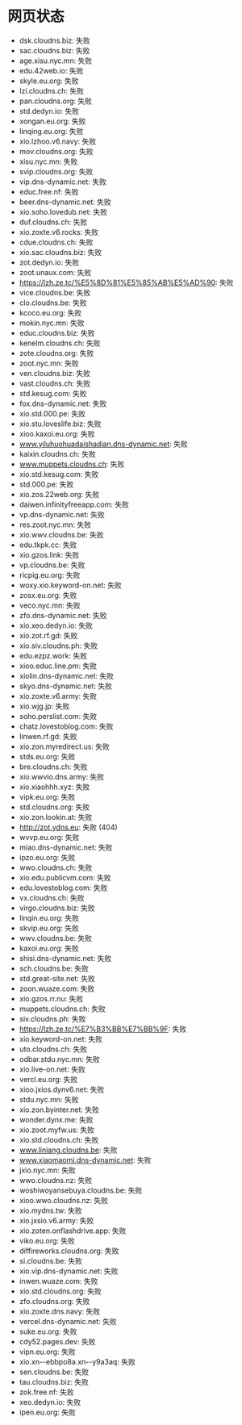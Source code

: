# 网页状态
- dsk.cloudns.biz: 失败
- sac.cloudns.biz: 失败
- age.xisu.nyc.mn: 失败
- edu.42web.io: 失败
- skyle.eu.org: 失败
- lzi.cloudns.ch: 失败
- pan.cloudns.org: 失败
- std.dedyn.io: 失败
- xongan.eu.org: 失败
- linqing.eu.org: 失败
- xio.lzhoo.v6.navy: 失败
- mov.cloudns.org: 失败
- xisu.nyc.mn: 失败
- svip.cloudns.org: 失败
- vip.dns-dynamic.net: 失败
- educ.free.nf: 失败
- beer.dns-dynamic.net: 失败
- xio.soho.lovedub.net: 失败
- duf.cloudns.ch: 失败
- xio.zoxte.v6.rocks: 失败
- cdue.cloudns.ch: 失败
- xio.sac.cloudns.biz: 失败
- zot.dedyn.io: 失败
- zoot.unaux.com: 失败
- https://lzh.ze.tc/%E5%8D%81%E5%85%AB%E5%AD%90: 失败
- vice.cloudns.be: 失败
- clo.cloudns.be: 失败
- kcoco.eu.org: 失败
- mokin.nyc.mn: 失败
- educ.cloudns.biz: 失败
- kenelm.cloudns.ch: 失败
- zote.cloudns.org: 失败
- zoot.nyc.mn: 失败
- ven.cloudns.biz: 失败
- vast.cloudns.ch: 失败
- std.kesug.com: 失败
- fox.dns-dynamic.net: 失败
- xio.std.000.pe: 失败
- xio.stu.loveslife.biz: 失败
- xioo.kaxoi.eu.org: 失败
- www.yiluhuohuadaishadian.dns-dynamic.net: 失败
- kaixin.cloudns.ch: 失败
- www.muppets.cloudns.ch: 失败
- xio.std.kesug.com: 失败
- std.000.pe: 失败
- xio.zos.22web.org: 失败
- daiwen.infinityfreeapp.com: 失败
- vp.dns-dynamic.net: 失败
- res.zoot.nyc.mn: 失败
- xio.wwv.cloudns.be: 失败
- edu.tkpk.cc: 失败
- xio.gzos.link: 失败
- vp.cloudns.be: 失败
- ricpig.eu.org: 失败
- woxy.xio.keyword-on.net: 失败
- zosx.eu.org: 失败
- veco.nyc.mn: 失败
- zfo.dns-dynamic.net: 失败
- xio.xeo.dedyn.io: 失败
- xio.zot.rf.gd: 失败
- xio.siv.cloudns.ph: 失败
- edu.ezpz.work: 失败
- xioo.educ.line.pm: 失败
- xiolin.dns-dynamic.net: 失败
- skyo.dns-dynamic.net: 失败
- xio.zoxte.v6.army: 失败
- xio.wjg.jp: 失败
- soho.perslist.com: 失败
- chatz.lovestoblog.com: 失败
- linwen.rf.gd: 失败
- xio.zon.myredirect.us: 失败
- stds.eu.org: 失败
- bre.cloudns.ch: 失败
- xio.wwvio.dns.army: 失败
- xio.xiaohhh.xyz: 失败
- vipk.eu.org: 失败
- std.cloudns.org: 失败
- xio.zon.lookin.at: 失败
- http://zot.ydns.eu: 失败 (404)
- wvvp.eu.org: 失败
- miao.dns-dynamic.net: 失败
- ipzo.eu.org: 失败
- wwo.cloudns.ch: 失败
- xio.edu.publicvm.com: 失败
- edu.lovestoblog.com: 失败
- vx.cloudns.ch: 失败
- virgo.cloudns.biz: 失败
- linqin.eu.org: 失败
- skvip.eu.org: 失败
- wwv.cloudns.be: 失败
- kaxoi.eu.org: 失败
- shisi.dns-dynamic.net: 失败
- sch.cloudns.be: 失败
- std.great-site.net: 失败
- zoon.wuaze.com: 失败
- xio.gzos.rr.nu: 失败
- muppets.cloudns.ch: 失败
- siv.cloudns.ph: 失败
- https://lzh.ze.tc/%E7%B3%BB%E7%BB%9F: 失败
- xio.keyword-on.net: 失败
- uto.cloudns.ch: 失败
- odbar.stdu.nyc.mn: 失败
- xio.live-on.net: 失败
- vercl.eu.org: 失败
- xioo.jxios.dynv6.net: 失败
- stdu.nyc.mn: 失败
- xio.zon.byinter.net: 失败
- wonder.dynx.me: 失败
- xio.zoot.myfw.us: 失败
- xio.std.cloudns.ch: 失败
- www.liniang.cloudns.be: 失败
- www.xiaomaomi.dns-dynamic.net: 失败
- jxio.nyc.mn: 失败
- wwo.cloudns.nz: 失败
- woshiwoyansebuya.cloudns.be: 失败
- xioo.wwo.cloudns.nz: 失败
- xio.mydns.tw: 失败
- xio.jxsio.v6.army: 失败
- xio.zoten.onflashdrive.app: 失败
- viko.eu.org: 失败
- diffireworks.cloudns.org: 失败
- si.cloudns.be: 失败
- xio.vip.dns-dynamic.net: 失败
- inwen.wuaze.com: 失败
- xio.std.cloudns.org: 失败
- zfo.cloudns.org: 失败
- xio.zoxte.dns.navy: 失败
- vercel.dns-dynamic.net: 失败
- suke.eu.org: 失败
- cdy52.pages.dev: 失败
- vipn.eu.org: 失败
- xio.xn--ebbpo8a.xn--y9a3aq: 失败
- sen.cloudns.be: 失败
- tau.cloudns.biz: 失败
- zok.free.nf: 失败
- xeo.dedyn.io: 失败
- ipen.eu.org: 失败
